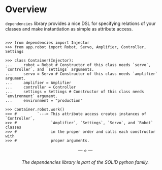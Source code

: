 # Overview

`dependencies` library provides a nice DSL for specifying relations of
your classes and make instantiation as simple as attribute access.

```pycon

>>> from dependencies import Injector
>>> from app.robot import Robot, Servo, Amplifier, Controller, Settings

>>> class Container(Injector):
...     robot = Robot # Constructor of this class needs `servo`, `controller`, and `settings` arguments.
...     servo = Servo # Constructor of this class needs `amplifier` argument.
...     amplifier = Amplifier
...     controller = Controller
...     settings = Settings # Constructor of this class needs `environment` argument.
...     environment = "production"

>>> Container.robot.work()
>>> #         `---> This attribute access creates instances of `Controller`,
>>> #               `Amplifier`, `Settings`, `Servo`, and `Robot` classes
>>> #               in the proper order and calls each constructor with
>>> #               proper arguments.

```

<p align="center">&mdash; ⭐️ &mdash;</p>
<p align="center"><i>The dependencies library is part of the SOLID python family.</i></p>

